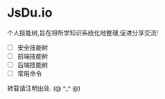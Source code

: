 # JsDu.io

个人技能树,旨在将所学知识系统化地整理,促进分享交流!

- [ ] 安全技能树
- [ ] 前端技能树
- [ ] 后端技能树
- [ ] 常用命令

转载请注明出处. (@ ^_^ @)